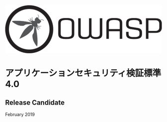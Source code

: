 #

![OWASP LOGO](../images/owasp_logo_1c_notext.png)

# アプリケーションセキュリティ検証標準 4.0

## Release Candidate

February 2019
